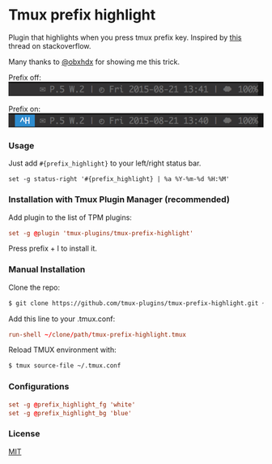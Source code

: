 # Tmux prefix highlight

Plugin that highlights when you press tmux prefix key. Inspired by 
[this](http://stackoverflow.com/questions/12003726/give-a-hint-when-press-prefix-key-in-tmux)
thread on stackoverflow.

Many thanks to [@obxhdx](https://github.com/obxhdx) for showing me this trick.

Prefix off:
![prefix_off](screenshots/prefix_off.png)

Prefix on:
![prefix_on](screenshots/prefix_on.png)

### Usage

Just add `#{prefix_highlight}` to your left/right status bar.

```tmux.confi
set -g status-right '#{prefix_highlight} | %a %Y-%m-%d %H:%M'
```

### Installation with Tmux Plugin Manager (recommended)

Add plugin to the list of TPM plugins:

```tmux.conf
set -g @plugin 'tmux-plugins/tmux-prefix-highlight'
```

Press prefix + I to install it.

### Manual Installation

Clone the repo:

```bash
$ git clone https://github.com/tmux-plugins/tmux-prefix-highlight.git ~/clone/path
```

Add this line to your .tmux.conf:

```tmux.conf
run-shell ~/clone/path/tmux-prefix-highlight.tmux
```

Reload TMUX environment with:

```bash
$ tmux source-file ~/.tmux.conf
```

### Configurations

```tmux.conf
set -g @prefix_highlight_fg 'white'
set -g @prefix_highlight_bg 'blue'
```

### License

[MIT](LICENSE)

